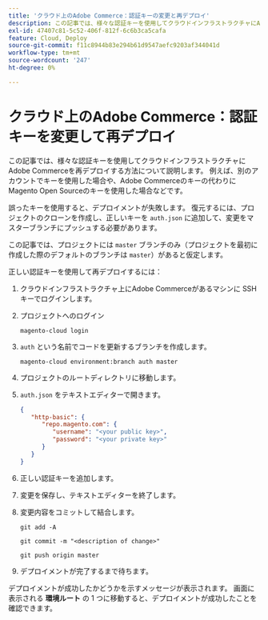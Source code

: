 ```yaml
---
title: 'クラウド上のAdobe Commerce：認証キーの変更と再デプロイ'
description: この記事では、様々な認証キーを使用してクラウドインフラストラクチャにAdobe Commerceを再デプロイする方法について説明します。 例えば、別のアカウントでキーを使用した場合や、Adobe Commerceのキーの代わりにMagento Open Sourceのキーを使用した場合などです。
exl-id: 47407c81-5c52-406f-812f-6c6b3ca5cafa
feature: Cloud, Deploy
source-git-commit: f11c8944b83e294b61d9547aefc9203af344041d
workflow-type: tm+mt
source-wordcount: '247'
ht-degree: 0%

---
```


# クラウド上のAdobe Commerce：認証キーを変更して再デプロイ

この記事では、様々な認証キーを使用してクラウドインフラストラクチャにAdobe Commerceを再デプロイする方法について説明します。 例えば、別のアカウントでキーを使用した場合や、Adobe Commerceのキーの代わりにMagento Open Sourceのキーを使用した場合などです。

誤ったキーを使用すると、デプロイメントが失敗します。 復元するには、プロジェクトのクローンを作成し、正しいキーを `auth.json` に追加して、変更をマスターブランチにプッシュする必要があります。

この記事では、プロジェクトには `master` ブランチのみ（プロジェクトを最初に作成した際のデフォルトのブランチは `master`）があると仮定します。

正しい認証キーを使用して再デプロイするには：

1. クラウドインフラストラクチャ上にAdobe Commerceがあるマシンに SSH キーでログインします。
1. プロジェクトへのログイン

   ```
   magento-cloud login
   ```

1. `auth` という名前でコードを更新するブランチを作成します。

   ```
   magento-cloud environment:branch auth master
   ```

1. プロジェクトのルートディレクトリに移動します。
1. `auth.json` をテキストエディターで開きます。

   ```json
   {
      "http-basic": {
         "repo.magento.com": {
            "username": "<your public key>",
            "password": "<your private key>"
         }
      }
   }
   ```

1. 正しい認証キーを追加します。
1. 変更を保存し、テキストエディターを終了します。
1. 変更内容をコミットして結合します。

   ```
   git add -A
   ```

   ```
   git commit -m "<description of change>"
   ```

   ```
   git push origin master
   ```

1. デプロイメントが完了するまで待ちます。

デプロイメントが成功したかどうかを示すメッセージが表示されます。 画面に表示される **環境ルート** の 1 つに移動すると、デプロイメントが成功したことを確認できます。
